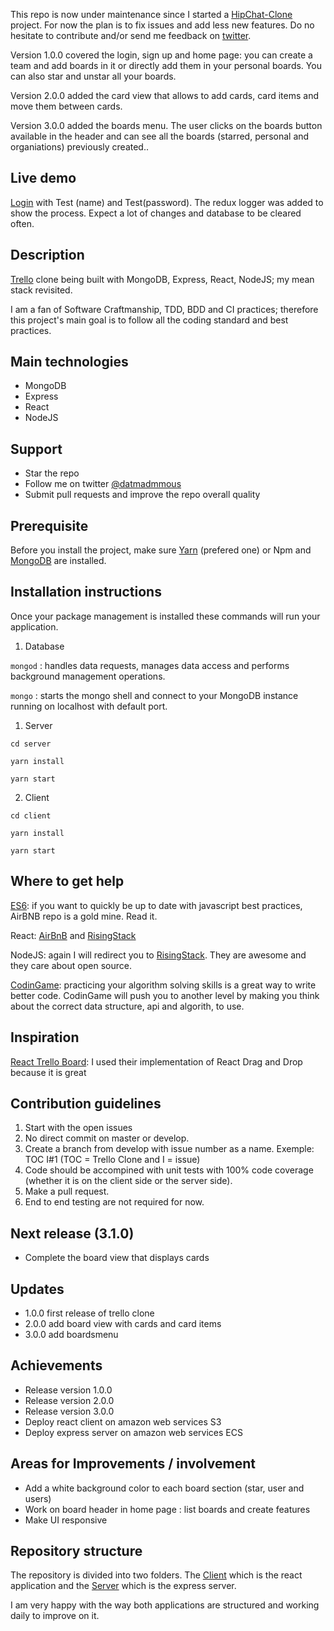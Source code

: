 This repo is now under maintenance since I started a [HipChat-Clone](https://github.com/Madmous/HipChat-Clone) project. For now the plan is to fix issues and add less new features. Do no hesitate to contribute and/or send me feedback on [twitter](https://twitter.com/datmadmous).

Version 1.0.0 covered the login, sign up and home page: you can create a team and add boards in it or directly add them in your personal boards. 
You can also star and unstar all your boards. 

Version 2.0.0 added the card view that allows to add cards, card items and move them between cards.

Version 3.0.0 added the boards menu. The user clicks on the boards button available in the header and can see all the boards (starred, personal and organiations) previously created..

## Live demo

[Login](http://d2et1tad5mldzf.cloudfront.net/) with Test (name) and Test(password). The redux logger was added to show the process.
Expect a lot of changes and database to be cleared often.

## Description

[Trello](http://trello.com) clone being built with MongoDB, Express, React, NodeJS; my mean stack revisited.

I am a fan of Software Craftmanship, TDD, BDD and CI practices; therefore this project's main goal is to follow 
all the coding standard and best practices.

## Main technologies

* MongoDB
* Express
* React
* NodeJS

## Support

* Star the repo
* Follow me on twitter [@datmadmmous](https://twitter.com/datmadmous)
* Submit pull requests and improve the repo overall quality

## Prerequisite

Before you install the project, make sure [Yarn](https://yarnpkg.com/en/docs/install) (prefered one) or Npm 
and [MongoDB](https://docs.mongodb.com/v3.2/administration/install-community/) are installed.

## Installation instructions

Once your package management is installed these commands will run your application.

1. Database

  `mongod` : handles data requests, manages data access and performs background management operations.
  
  `mongo` : starts the mongo shell and connect to your MongoDB instance running on localhost with default port.
  
1. Server
  
  `cd server`
  
  `yarn install`
  
  `yarn start`

2. Client

  `cd client`
  
  `yarn install` 
  
  `yarn start`

## Where to get help

[ES6](https://github.com/airbnb/javascript): if you want to quickly be up to date with javascript best practices, 
AirBNB repo is a gold mine. Read it.

React: [AirBnB](https://github.com/airbnb/javascript/tree/master/react) and 
[RisingStack](https://blog.risingstack.com/react-js-best-practices-for-2016/)

NodeJS: again I will redirect you to [RisingStack](https://blog.risingstack.com/node-js-best-practices/).
They are awesome and they care about open source.

[CodinGame](https://www.codingame.com/home): practicing your algorithm solving skills is a great way to write better code. CodinGame will push you 
to another level by making you think about the correct data structure, api and algorith, to use.

## Inspiration

[React Trello Board](https://github.com/web-pal/react-trello-board): I used their implementation of React Drag and Drop because it is great

## Contribution guidelines

1. Start with the open issues
1. No direct commit on master or develop.
2. Create a branch from develop with issue number as a name. Exemple: TOC I#1 (TOC = Trello Clone and I = issue)
4. Code should be accompined with unit tests with 100% code coverage (whether it is on the client side or the server side).
5. Make a pull request.
6. End to end testing are not required for now.

## Next release (3.1.0)

* Complete the board view that displays cards

## Updates

* 1.0.0 first release of trello clone
* 2.0.0 add board view with cards and card items
* 3.0.0 add boardsmenu

## Achievements

* Release version 1.0.0
* Release version 2.0.0
* Release version 3.0.0
* Deploy react client on amazon web services S3
* Deploy express server on amazon web services ECS

## Areas for Improvements / involvement

* Add a white background color to each board section (star, user and users)
* Work on board header in home page : list boards and create features
* Make UI responsive

## Repository structure

The repository is divided into two folders. The [Client](https://github.com/Madmous/Trello-Clone/blob/develop/client/) which is the react application and the [Server](https://github.com/Madmous/Trello-Clone/blob/develop/server/) which is the express server.

I am very happy with the way both applications are structured and working daily to improve on it.
